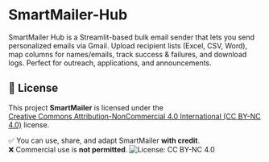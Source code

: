 # SmartMailer-Hub
SmartMailer Hub is a Streamlit-based bulk email sender that lets you send personalized emails via Gmail. Upload recipient lists (Excel, CSV, Word), map columns for names/emails, track success &amp; failures, and download logs. Perfect for outreach, applications, and announcements.
## 📜 License
This project **SmartMailer** is licensed under the  
[Creative Commons Attribution-NonCommercial 4.0 International (CC BY-NC 4.0)](https://creativecommons.org/licenses/by-nc/4.0/) license.  

✅ You can use, share, and adapt SmartMailer **with credit**.  
❌ Commercial use is **not permitted**.
![License: CC BY-NC 4.0](https://img.shields.io/badge/License-CC%20BY--NC%204.0-lightgrey.svg)
